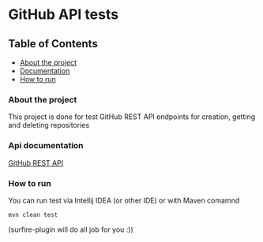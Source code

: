 # GitHub API tests
## Table of Contents
* [About the project](#about-the-project)
* [Documentation](#documentation)
* [How to run](#how-to-run)


<a name="about-the-project"></a>
### About the project

This project is done for test GitHub REST API endpoints for creation, getting and deleting repositories

<a name="documentation"></a>
### Api documentation
[GitHub REST API](https://docs.github.com/en/rest/repos)

### How to run
<a name="how-to-run"></a>
You can run test via Intellij IDEA (or other IDE) or with Maven comamnd

```mvn clean test```

(surfire-plugin will do all job for you :))